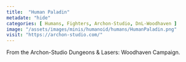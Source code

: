 ```yaml
---
title:  "Human Paladin"
metadate: "hide"
categories: [ Humans, Fighters, Archon-Studio, DnL-Woodhaven ]
image: "/assets/images/minis/humanoid/humans/HumanPaladin.png"
visit: "https://archon-studio.com/"
---
```

From the Archon-Studio Dungeons & Lasers: Woodhaven Campaign.